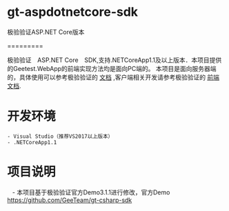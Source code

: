 # gt-aspdotnetcore-sdk
极验验证ASP.NET Core版本

=========

极验验证　ASP.NET Core　SDK,支持.NETCoreApp1.1及以上版本．本项目提供的Geetest.WebApp的前端实现方法均是面向PC端的。 本项目是面向服务器端的，具体使用可以参考极验验证的 [文档](http://www.geetest.com/install/sections/idx-server-sdk.html) ,客户端相关开发请参考极验验证的 [前端文档](http://www.geetest.com/install/).

# 开发环境
    - Visual Studio（推荐VS2017以上版本）
    - .NETCoreApp1.1

# 项目说明
    - 本项目基于极验验证官方Demo3.1.1进行修改，官方Demo https://github.com/GeeTeam/gt-csharp-sdk
